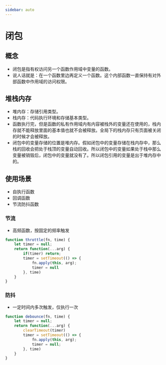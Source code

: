```yaml
---
sidebar: auto
---
```


# 闭包

## 概念
* 闭包是指有权访问另一个函数作用域中变量的函数。
* 说人话就是：在一个函数里边再定义一个函数。这个内部函数一直保持有对外部函数中作用域的访问权限。

## 堆栈内存
* 堆内存：存储引用类型。
* 栈内存：代码执行环境和存储基本类型。
* 函数执行完，但是函数的私有作用域内有内容被栈外的变量还在使用的，栈内存就不能释放里面的基本值也就不会被释放。全局下的栈内存只有页面被关闭的时候才会被释放。
* 闭包中的变量存储的位置是堆内存。假如闭包中的变量存储在栈内存中，那么栈的回收会把处于栈顶的变量自动回收。所以闭包中的变量如果处于栈中那么变量被销毁后，闭包中的变量就没有了。所以闭包引用的变量是出于堆内存中的。

## 使用场景
* 自执行函数
* 回调函数
* 节流防抖函数

### 节流
* 高频函数，按固定的频率触发
```js
function throttle(fn, time) {
	let timer = null;
	return function(...arg) {
		if(timer) return;
		timer = setTimeout(() => {
			fn.apply(this, arg);
			timer = null
		}, time)
	}
}
```

### 防抖
* 一定时间内多次触发，仅执行一次
```js
function debounce(fn, time) {
	let timer = null;
	return function(...arg) {
		clearTimeout(timer)
		timer = setTimeout(() => {
			fn.apply(this, arg);
			timer = null;
		}, time)
	}
}

```